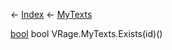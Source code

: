 ← [Index](Api-Index) ← [MyTexts](VRage.MyTexts)

[bool](System.Boolean) bool VRage.MyTexts.Exists(id)()